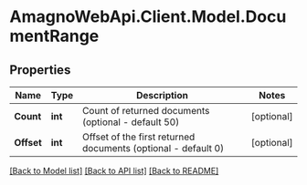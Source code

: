 
# AmagnoWebApi.Client.Model.DocumentRange

## Properties

Name | Type | Description | Notes
------------ | ------------- | ------------- | -------------
**Count** | **int** | Count of returned documents (optional - default 50) | [optional] 
**Offset** | **int** | Offset of the first returned documents (optional - default 0) | [optional] 

[[Back to Model list]](../README.md#documentation-for-models)
[[Back to API list]](../README.md#documentation-for-api-endpoints)
[[Back to README]](../README.md)


